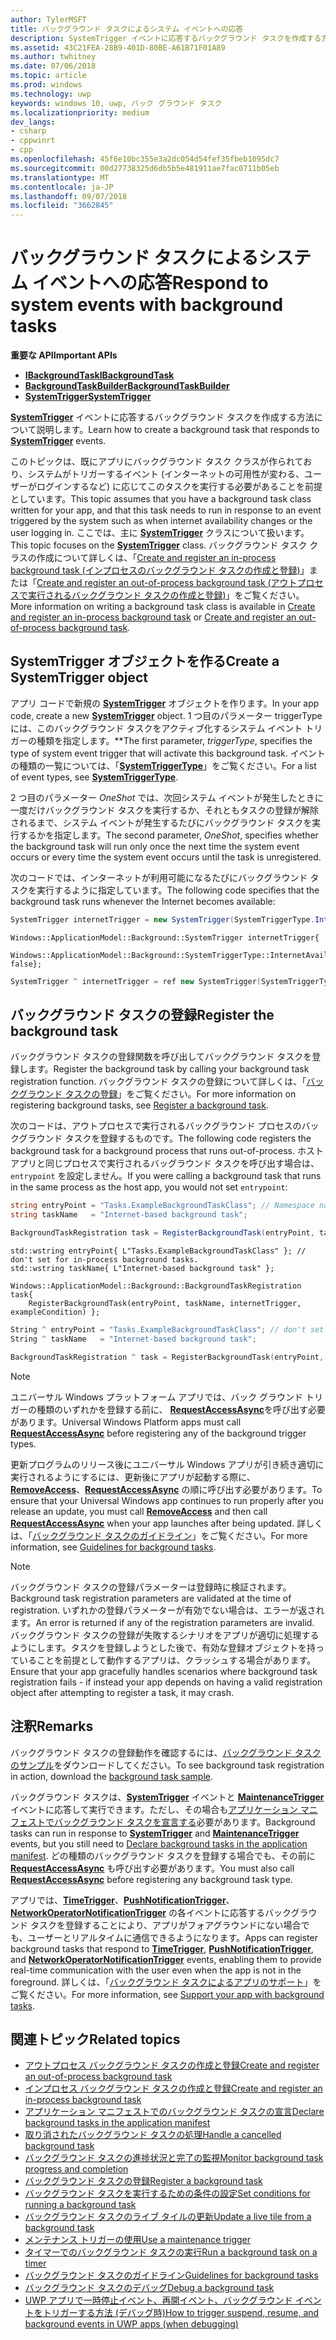 ```yaml
---
author: TylerMSFT
title: バックグラウンド タスクによるシステム イベントへの応答
description: SystemTrigger イベントに応答するバックグラウンド タスクを作成する方法について説明します。
ms.assetid: 43C21FEA-28B9-401D-80BE-A61B71F01A89
ms.author: twhitney
ms.date: 07/06/2018
ms.topic: article
ms.prod: windows
ms.technology: uwp
keywords: windows 10, uwp, バック グラウンド タスク
ms.localizationpriority: medium
dev_langs:
- csharp
- cppwinrt
- cpp
ms.openlocfilehash: 45f6e10bc355e3a2dc054d54fef35fbeb1095dc7
ms.sourcegitcommit: 00d27738325d6db5b5e481911ae7fac0711b05eb
ms.translationtype: MT
ms.contentlocale: ja-JP
ms.lasthandoff: 09/07/2018
ms.locfileid: "3662845"
---
```

# <a name="respond-to-system-events-with-background-tasks"></a><span data-ttu-id="781b2-104">バックグラウンド タスクによるシステム イベントへの応答</span><span class="sxs-lookup"><span data-stu-id="781b2-104">Respond to system events with background tasks</span></span>

**<span data-ttu-id="781b2-105">重要な API</span><span class="sxs-lookup"><span data-stu-id="781b2-105">Important APIs</span></span>**

- [**<span data-ttu-id="781b2-106">IBackgroundTask</span><span class="sxs-lookup"><span data-stu-id="781b2-106">IBackgroundTask</span></span>**](https://msdn.microsoft.com/library/windows/apps/br224794)
- [**<span data-ttu-id="781b2-107">BackgroundTaskBuilder</span><span class="sxs-lookup"><span data-stu-id="781b2-107">BackgroundTaskBuilder</span></span>**](https://msdn.microsoft.com/library/windows/apps/br224768)
- [**<span data-ttu-id="781b2-108">SystemTrigger</span><span class="sxs-lookup"><span data-stu-id="781b2-108">SystemTrigger</span></span>**](https://msdn.microsoft.com/library/windows/apps/br224838)

<span data-ttu-id="781b2-109">[**SystemTrigger**](https://msdn.microsoft.com/library/windows/apps/br224839) イベントに応答するバックグラウンド タスクを作成する方法について説明します。</span><span class="sxs-lookup"><span data-stu-id="781b2-109">Learn how to create a background task that responds to [**SystemTrigger**](https://msdn.microsoft.com/library/windows/apps/br224839) events.</span></span>

<span data-ttu-id="781b2-110">このトピックは、既にアプリにバックグラウンド タスク クラスが作られており、システムがトリガーするイベント (インターネットの可用性が変わる、ユーザーがログインするなど) に応じてこのタスクを実行する必要があることを前提としています。</span><span class="sxs-lookup"><span data-stu-id="781b2-110">This topic assumes that you have a background task class written for your app, and that this task needs to run in response to an event triggered by the system such as when internet availability changes or the user logging in.</span></span> <span data-ttu-id="781b2-111">ここでは、主に [**SystemTrigger**](https://msdn.microsoft.com/library/windows/apps/br224839) クラスについて扱います。</span><span class="sxs-lookup"><span data-stu-id="781b2-111">This topic focuses on the [**SystemTrigger**](https://msdn.microsoft.com/library/windows/apps/br224839) class.</span></span> <span data-ttu-id="781b2-112">バックグラウンド タスク クラスの作成について詳しくは、「[Create and register an in-process background task (インプロセスのバックグラウンド タスクの作成と登録)](create-and-register-an-inproc-background-task.md)」または「[Create and register an out-of-process background task (アウトプロセスで実行されるバックグラウンド タスクの作成と登録)](create-and-register-a-background-task.md)」をご覧ください。</span><span class="sxs-lookup"><span data-stu-id="781b2-112">More information on writing a background task class is available in [Create and register an in-process background task](create-and-register-an-inproc-background-task.md) or [Create and register an out-of-process background task](create-and-register-a-background-task.md).</span></span>

## <a name="create-a-systemtrigger-object"></a><span data-ttu-id="781b2-113">SystemTrigger オブジェクトを作る</span><span class="sxs-lookup"><span data-stu-id="781b2-113">Create a SystemTrigger object</span></span>

<span data-ttu-id="781b2-114">アプリ コードで新規の [**SystemTrigger**](https://msdn.microsoft.com/library/windows/apps/br224838) オブジェクトを作ります。</span><span class="sxs-lookup"><span data-stu-id="781b2-114">In your app code, create a new [**SystemTrigger**](https://msdn.microsoft.com/library/windows/apps/br224838) object.</span></span> <span data-ttu-id="781b2-115">1 つ目のパラメーター triggerType には、このバックグラウンド タスクをアクティブ化するシステム イベント トリガーの種類を指定します。\*\*</span><span class="sxs-lookup"><span data-stu-id="781b2-115">The first parameter, *triggerType*, specifies the type of system event trigger that will activate this background task.</span></span> <span data-ttu-id="781b2-116">イベントの種類の一覧については、「[**SystemTriggerType**](https://msdn.microsoft.com/library/windows/apps/br224839)」をご覧ください。</span><span class="sxs-lookup"><span data-stu-id="781b2-116">For a list of event types, see [**SystemTriggerType**](https://msdn.microsoft.com/library/windows/apps/br224839).</span></span>

<span data-ttu-id="781b2-117">2 つ目のパラメーター *OneShot* では、次回システム イベントが発生したときに一度だけバックグラウンド タスクを実行するか、それともタスクの登録が解除されるまで、システム イベントが発生するたびにバックグラウンド タスクを実行するかを指定します。</span><span class="sxs-lookup"><span data-stu-id="781b2-117">The second parameter, *OneShot*, specifies whether the background task will run only once the next time the system event occurs or every time the system event occurs until the task is unregistered.</span></span>

<span data-ttu-id="781b2-118">次のコードでは、インターネットが利用可能になるたびにバックグラウンド タスクを実行するように指定しています。</span><span class="sxs-lookup"><span data-stu-id="781b2-118">The following code specifies that the background task runs whenever the Internet becomes available:</span></span>

```csharp
SystemTrigger internetTrigger = new SystemTrigger(SystemTriggerType.InternetAvailable, false);
```

```cppwinrt
Windows::ApplicationModel::Background::SystemTrigger internetTrigger{
    Windows::ApplicationModel::Background::SystemTriggerType::InternetAvailable, false};
```

```cpp
SystemTrigger ^ internetTrigger = ref new SystemTrigger(SystemTriggerType::InternetAvailable, false);
```

## <a name="register-the-background-task"></a><span data-ttu-id="781b2-119">バックグラウンド タスクの登録</span><span class="sxs-lookup"><span data-stu-id="781b2-119">Register the background task</span></span>

<span data-ttu-id="781b2-120">バックグラウンド タスクの登録関数を呼び出してバックグラウンド タスクを登録します。</span><span class="sxs-lookup"><span data-stu-id="781b2-120">Register the background task by calling your background task registration function.</span></span> <span data-ttu-id="781b2-121">バックグラウンド タスクの登録について詳しくは、「[バックグラウンド タスクの登録](register-a-background-task.md)」をご覧ください。</span><span class="sxs-lookup"><span data-stu-id="781b2-121">For more information on registering background tasks, see [Register a background task](register-a-background-task.md).</span></span>

<span data-ttu-id="781b2-122">次のコードは、アウトプロセスで実行されるバックグラウンド プロセスのバックグラウンド タスクを登録するものです。</span><span class="sxs-lookup"><span data-stu-id="781b2-122">The following code registers the background task for a background process that runs out-of-process.</span></span> <span data-ttu-id="781b2-123">ホスト アプリと同じプロセスで実行されるバッグラウンド タスクを呼び出す場合は、`entrypoint` を設定しません。</span><span class="sxs-lookup"><span data-stu-id="781b2-123">If you were calling a background task that runs in the same process as the host app, you would not set `entrypoint`:</span></span>

```csharp
string entryPoint = "Tasks.ExampleBackgroundTaskClass"; // Namespace name, '.', and the name of the class containing the background task
string taskName   = "Internet-based background task";

BackgroundTaskRegistration task = RegisterBackgroundTask(entryPoint, taskName, internetTrigger, exampleCondition);
```

```cppwinrt
std::wstring entryPoint{ L"Tasks.ExampleBackgroundTaskClass" }; // don't set for in-process background tasks.
std::wstring taskName{ L"Internet-based background task" };

Windows::ApplicationModel::Background::BackgroundTaskRegistration task{
    RegisterBackgroundTask(entryPoint, taskName, internetTrigger, exampleCondition) };
```

```cpp
String ^ entryPoint = "Tasks.ExampleBackgroundTaskClass"; // don't set for in-process background tasks
String ^ taskName   = "Internet-based background task";

BackgroundTaskRegistration ^ task = RegisterBackgroundTask(entryPoint, taskName, internetTrigger, exampleCondition);
```

> [!NOTE]
> <span data-ttu-id="781b2-124">ユニバーサル Windows プラットフォーム アプリでは、バック グラウンド トリガーの種類のいずれかを登録する前に、 [**RequestAccessAsync**](https://msdn.microsoft.com/library/windows/apps/hh700485)を呼び出す必要があります。</span><span class="sxs-lookup"><span data-stu-id="781b2-124">Universal Windows Platform apps must call [**RequestAccessAsync**](https://msdn.microsoft.com/library/windows/apps/hh700485) before registering any of the background trigger types.</span></span>

<span data-ttu-id="781b2-125">更新プログラムのリリース後にユニバーサル Windows アプリが引き続き適切に実行されるようにするには、更新後にアプリが起動する際に、[**RemoveAccess**](https://msdn.microsoft.com/library/windows/apps/hh700471)、[**RequestAccessAsync**](https://msdn.microsoft.com/library/windows/apps/hh700485) の順に呼び出す必要があります。</span><span class="sxs-lookup"><span data-stu-id="781b2-125">To ensure that your Universal Windows app continues to run properly after you release an update, you must call [**RemoveAccess**](https://msdn.microsoft.com/library/windows/apps/hh700471) and then call [**RequestAccessAsync**](https://msdn.microsoft.com/library/windows/apps/hh700485) when your app launches after being updated.</span></span> <span data-ttu-id="781b2-126">詳しくは、「[バックグラウンド タスクのガイドライン](guidelines-for-background-tasks.md)」をご覧ください。</span><span class="sxs-lookup"><span data-stu-id="781b2-126">For more information, see [Guidelines for background tasks](guidelines-for-background-tasks.md).</span></span>

> [!NOTE]
> <span data-ttu-id="781b2-127">バックグラウンド タスクの登録パラメーターは登録時に検証されます。</span><span class="sxs-lookup"><span data-stu-id="781b2-127">Background task registration parameters are validated at the time of registration.</span></span> <span data-ttu-id="781b2-128">いずれかの登録パラメーターが有効でない場合は、エラーが返されます。</span><span class="sxs-lookup"><span data-stu-id="781b2-128">An error is returned if any of the registration parameters are invalid.</span></span> <span data-ttu-id="781b2-129">バックグラウンド タスクの登録が失敗するシナリオをアプリが適切に処理するようにします。タスクを登録しようとした後で、有効な登録オブジェクトを持っていることを前提として動作するアプリは、クラッシュする場合があります。</span><span class="sxs-lookup"><span data-stu-id="781b2-129">Ensure that your app gracefully handles scenarios where background task registration fails - if instead your app depends on having a valid registration object after attempting to register a task, it may crash.</span></span>
 
## <a name="remarks"></a><span data-ttu-id="781b2-130">注釈</span><span class="sxs-lookup"><span data-stu-id="781b2-130">Remarks</span></span>

<span data-ttu-id="781b2-131">バックグラウンド タスクの登録動作を確認するには、[バックグラウンド タスクのサンプル](http://go.microsoft.com/fwlink/p/?LinkId=618666)をダウンロードしてください。</span><span class="sxs-lookup"><span data-stu-id="781b2-131">To see background task registration in action, download the [background task sample](http://go.microsoft.com/fwlink/p/?LinkId=618666).</span></span>

<span data-ttu-id="781b2-132">バックグラウンド タスクは、[**SystemTrigger**](https://msdn.microsoft.com/library/windows/apps/br224838) イベントと [**MaintenanceTrigger**](https://msdn.microsoft.com/library/windows/apps/hh700517) イベントに応答して実行できます。ただし、その場合も[アプリケーション マニフェストでバックグラウンド タスクを宣言する](declare-background-tasks-in-the-application-manifest.md)必要があります。</span><span class="sxs-lookup"><span data-stu-id="781b2-132">Background tasks can run in response to [**SystemTrigger**](https://msdn.microsoft.com/library/windows/apps/br224838) and [**MaintenanceTrigger**](https://msdn.microsoft.com/library/windows/apps/hh700517) events, but you still need to [Declare background tasks in the application manifest](declare-background-tasks-in-the-application-manifest.md).</span></span> <span data-ttu-id="781b2-133">どの種類のバックグラウンド タスクを登録する場合でも、その前に [**RequestAccessAsync**](https://msdn.microsoft.com/library/windows/apps/hh700485) も呼び出す必要があります。</span><span class="sxs-lookup"><span data-stu-id="781b2-133">You must also call [**RequestAccessAsync**](https://msdn.microsoft.com/library/windows/apps/hh700485) before registering any background task type.</span></span>

<span data-ttu-id="781b2-134">アプリでは、[**TimeTrigger**](https://msdn.microsoft.com/library/windows/apps/br224843)、[**PushNotificationTrigger**](https://msdn.microsoft.com/library/windows/apps/hh700543)、[**NetworkOperatorNotificationTrigger**](https://msdn.microsoft.com/library/windows/apps/br224831) の各イベントに応答するバックグラウンド タスクを登録することにより、アプリがフォアグラウンドにない場合でも、ユーザーとリアルタイムに通信できるようになります。</span><span class="sxs-lookup"><span data-stu-id="781b2-134">Apps can register background tasks that respond to [**TimeTrigger**](https://msdn.microsoft.com/library/windows/apps/br224843), [**PushNotificationTrigger**](https://msdn.microsoft.com/library/windows/apps/hh700543), and [**NetworkOperatorNotificationTrigger**](https://msdn.microsoft.com/library/windows/apps/br224831) events, enabling them to provide real-time communication with the user even when the app is not in the foreground.</span></span> <span data-ttu-id="781b2-135">詳しくは、「[バックグラウンド タスクによるアプリのサポート](support-your-app-with-background-tasks.md)」をご覧ください。</span><span class="sxs-lookup"><span data-stu-id="781b2-135">For more information, see [Support your app with background tasks](support-your-app-with-background-tasks.md).</span></span>

## <a name="related-topics"></a><span data-ttu-id="781b2-136">関連トピック</span><span class="sxs-lookup"><span data-stu-id="781b2-136">Related topics</span></span>

* [<span data-ttu-id="781b2-137">アウトプロセス バックグラウンド タスクの作成と登録</span><span class="sxs-lookup"><span data-stu-id="781b2-137">Create and register an out-of-process background task</span></span>](create-and-register-a-background-task.md)
* [<span data-ttu-id="781b2-138">インプロセス バックグラウンド タスクの作成と登録</span><span class="sxs-lookup"><span data-stu-id="781b2-138">Create and register an in-process background task</span></span>](create-and-register-an-inproc-background-task.md)
* [<span data-ttu-id="781b2-139">アプリケーション マニフェストでのバックグラウンド タスクの宣言</span><span class="sxs-lookup"><span data-stu-id="781b2-139">Declare background tasks in the application manifest</span></span>](declare-background-tasks-in-the-application-manifest.md)
* [<span data-ttu-id="781b2-140">取り消されたバックグラウンド タスクの処理</span><span class="sxs-lookup"><span data-stu-id="781b2-140">Handle a cancelled background task</span></span>](handle-a-cancelled-background-task.md)
* [<span data-ttu-id="781b2-141">バックグラウンド タスクの進捗状況と完了の監視</span><span class="sxs-lookup"><span data-stu-id="781b2-141">Monitor background task progress and completion</span></span>](monitor-background-task-progress-and-completion.md)
* [<span data-ttu-id="781b2-142">バックグラウンド タスクの登録</span><span class="sxs-lookup"><span data-stu-id="781b2-142">Register a background task</span></span>](register-a-background-task.md)
* [<span data-ttu-id="781b2-143">バックグラウンド タスクを実行するための条件の設定</span><span class="sxs-lookup"><span data-stu-id="781b2-143">Set conditions for running a background task</span></span>](set-conditions-for-running-a-background-task.md)
* [<span data-ttu-id="781b2-144">バックグラウンド タスクのライブ タイルの更新</span><span class="sxs-lookup"><span data-stu-id="781b2-144">Update a live tile from a background task</span></span>](update-a-live-tile-from-a-background-task.md)
* [<span data-ttu-id="781b2-145">メンテナンス トリガーの使用</span><span class="sxs-lookup"><span data-stu-id="781b2-145">Use a maintenance trigger</span></span>](use-a-maintenance-trigger.md)
* [<span data-ttu-id="781b2-146">タイマーでのバックグラウンド タスクの実行</span><span class="sxs-lookup"><span data-stu-id="781b2-146">Run a background task on a timer</span></span>](run-a-background-task-on-a-timer-.md)
* [<span data-ttu-id="781b2-147">バックグラウンド タスクのガイドライン</span><span class="sxs-lookup"><span data-stu-id="781b2-147">Guidelines for background tasks</span></span>](guidelines-for-background-tasks.md)
* [<span data-ttu-id="781b2-148">バックグラウンド タスクのデバッグ</span><span class="sxs-lookup"><span data-stu-id="781b2-148">Debug a background task</span></span>](debug-a-background-task.md)
* [<span data-ttu-id="781b2-149">UWP アプリで一時停止イベント、再開イベント、バックグラウンド イベントをトリガーする方法 (デバッグ時)</span><span class="sxs-lookup"><span data-stu-id="781b2-149">How to trigger suspend, resume, and background events in UWP apps (when debugging)</span></span>](http://go.microsoft.com/fwlink/p/?linkid=254345)

